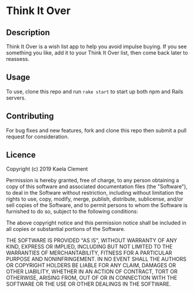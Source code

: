# Think It Over

## Description

Think It Over is a wish list app to help you avoid impulse buying. If you see something you like, add it to your Think It Over list, then come back later to reassess.

## Usage

To use, clone this repo and run `rake start` to start up both npm and Rails servers.

## Contributing

For bug fixes and new features, fork and clone this repo then submit a pull request for consideration.

## Licence

Copyright (c) 2019 Kaela Clement

Permission is hereby granted, free of charge, to any person obtaining a copy of this software and associated documentation files (the "Software"), to deal in the Software without restriction, including without limitation the rights to use, copy, modify, merge, publish, distribute, sublicense, and/or sell copies of the Software, and to permit persons to whom the Software is furnished to do so, subject to the following conditions:

The above copyright notice and this permission notice shall be included in all copies or substantial portions of the Software.

THE SOFTWARE IS PROVIDED "AS IS", WITHOUT WARRANTY OF ANY KIND, EXPRESS OR IMPLIED, INCLUDING BUT NOT LIMITED TO THE WARRANTIES OF MERCHANTABILITY, FITNESS FOR A PARTICULAR PURPOSE AND NONINFRINGEMENT. IN NO EVENT SHALL THE AUTHORS OR COPYRIGHT HOLDERS BE LIABLE FOR ANY CLAIM, DAMAGES OR OTHER LIABILITY, WHETHER IN AN ACTION OF CONTRACT, TORT OR OTHERWISE, ARISING FROM, OUT OF OR IN CONNECTION WITH THE SOFTWARE OR THE USE OR OTHER DEALINGS IN THE SOFTWARE.


